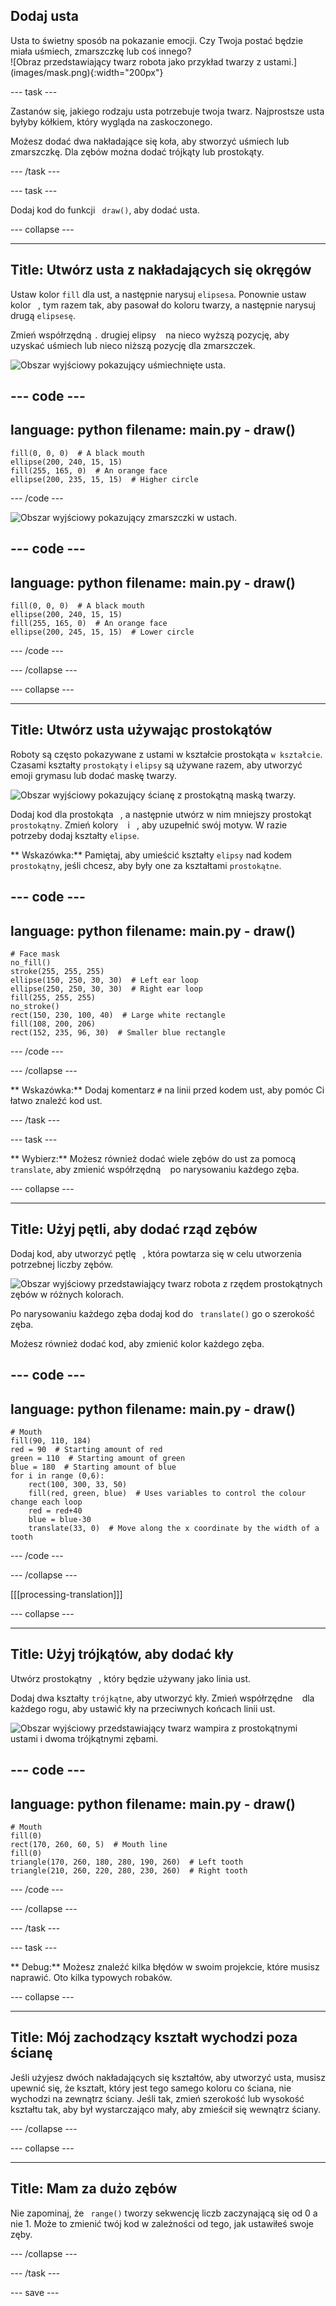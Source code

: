 ## Dodaj usta

<div style="display: flex; flex-wrap: wrap">
<div style="flex-basis: 200px; flex-grow: 1; margin-right: 15px;">
Usta to świetny sposób na pokazanie emocji. Czy Twoja postać będzie miała uśmiech, zmarszczkę lub coś innego? 
</div>
<div>
![Obraz przedstawiający twarz robota jako przykład twarzy z ustami.](images/mask.png){:width="200px"}
</div>
</div>

--- task ---

Zastanów się, jakiego rodzaju usta potrzebuje twoja twarz. Najprostsze usta byłyby kółkiem, który wygląda na zaskoczonego.

Możesz dodać dwa nakładające się koła, aby stworzyć uśmiech lub zmarszczkę. Dla zębów można dodać trójkąty lub prostokąty.

--- /task ---

--- task ---

Dodaj kod do funkcji ` draw()`, aby dodać usta.

--- collapse ---

---
Title: Utwórz usta z nakładających się okręgów
---

Ustaw kolor ` fill ` dla ust, a następnie narysuj ` elipsesa `. Ponownie ustaw kolor ` `, tym razem tak, aby pasował do koloru twarzy, a następnie narysuj drugą ` elipsesę `.

Zmień współrzędną `.` drugiej elipsy ` ` na nieco wyższą pozycję, aby uzyskać uśmiech lub nieco niższą pozycję dla zmarszczek.

![Obszar wyjściowy pokazujący uśmiechnięte usta.](images/smile.png)

--- code ---
---
language: python
filename: main.py - draw()
---

    fill(0, 0, 0)  # A black mouth
    ellipse(200, 240, 15, 15)
    fill(255, 165, 0)  # An orange face
    ellipse(200, 235, 15, 15)  # Higher circle

--- /code ---

![Obszar wyjściowy pokazujący zmarszczki w ustach.](images/frown.png)

--- code ---
---
language: python
filename: main.py - draw()
---

    fill(0, 0, 0)  # A black mouth
    ellipse(200, 240, 15, 15)
    fill(255, 165, 0)  # An orange face
    ellipse(200, 245, 15, 15)  # Lower circle

--- /code ---

--- /collapse ---

--- collapse ---

---
Title: Utwórz usta używając prostokątów
---

Roboty są często pokazywane z ustami w kształcie prostokąta ` w kształcie `. Czasami kształty ` prostokąty ` i ` elipsy ` są używane razem, aby utworzyć emoji grymasu lub dodać maskę twarzy.

![Obszar wyjściowy pokazujący ścianę z prostokątną maską twarzy.](images/rectangle-mask.png)

Dodaj kod dla prostokąta ` `, a następnie utwórz w nim mniejszy prostokąt ` prostokątny `. Zmień kolory ` ` i ` `, aby uzupełnić swój motyw. W razie potrzeby dodaj kształty ` elipse `.

** Wskazówka:** Pamiętaj, aby umieścić kształty ` elipsy ` nad kodem ` prostokątny `, jeśli chcesz, aby były one za kształtami ` prostokątne `.

--- code ---
---
language: python
filename: main.py - draw()
---

    # Face mask
    no_fill()
    stroke(255, 255, 255)
    ellipse(150, 250, 30, 30)  # Left ear loop
    ellipse(250, 250, 30, 30)  # Right ear loop
    fill(255, 255, 255)
    no_stroke()
    rect(150, 230, 100, 40)  # Large white rectangle
    fill(108, 200, 206)
    rect(152, 235, 96, 30)  # Smaller blue rectangle

--- /code ---

--- /collapse ---

** Wskazówka:** Dodaj komentarz `#` na linii przed kodem ust, aby pomóc Ci łatwo znaleźć kod ust.

--- /task ---

--- task ---

** Wybierz:** Możesz również dodać wiele zębów do ust za pomocą ` translate `, aby zmienić współrzędną ` ` po narysowaniu każdego zęba.

--- collapse ---

---
Title: Użyj pętli, aby dodać rząd zębów
---

Dodaj kod, aby utworzyć pętlę ` `, która powtarza się w celu utworzenia potrzebnej liczby zębów.

![Obszar wyjściowy przedstawiający twarz robota z rzędem prostokątnych zębów w różnych kolorach.](images/robot-teeth.png)

Po narysowaniu każdego zęba dodaj kod do ` translate()` go o szerokość zęba.

Możesz również dodać kod, aby zmienić kolor każdego zęba.

--- code ---
---
language: python
filename: main.py - draw()
---

    # Mouth
    fill(90, 110, 184)
    red = 90  # Starting amount of red
    green = 110  # Starting amount of green
    blue = 180  # Starting amount of blue
    for i in range (0,6):
        rect(100, 300, 33, 50)
        fill(red, green, blue)  # Uses variables to control the colour change each loop
        red = red+40
        blue = blue-30
        translate(33, 0)  # Move along the x coordinate by the width of a tooth


--- /code ---

--- /collapse ---

[[[processing-translation]]]

--- collapse ---

---
Title: Użyj trójkątów, aby dodać kły
---

Utwórz prostokątny ` `, który będzie używany jako linia ust.

Dodaj dwa kształty ` trójkątne `, aby utworzyć kły. Zmień współrzędne ` ` dla każdego rogu, aby ustawić kły na przeciwnych końcach linii ust.

![Obszar wyjściowy przedstawiający twarz wampira z prostokątnymi ustami i dwoma trójkątnymi zębami.](images/vampire.png)

--- code ---
---
language: python
filename: main.py - draw()
---

    # Mouth
    fill(0)
    rect(170, 260, 60, 5)  # Mouth line
    fill(0)
    triangle(170, 260, 180, 280, 190, 260)  # Left tooth
    triangle(210, 260, 220, 280, 230, 260)  # Right tooth
--- /code ---

--- /collapse ---

--- /task ---

--- task ---

** Debug:** Możesz znaleźć kilka błędów w swoim projekcie, które musisz naprawić. Oto kilka typowych robaków.

--- collapse ---

---
Title: Mój zachodzący kształt wychodzi poza ścianę
---

Jeśli użyjesz dwóch nakładających się kształtów, aby utworzyć usta, musisz upewnić się, że kształt, który jest tego samego koloru co ściana, nie wychodzi na zewnątrz ściany. Jeśli tak, zmień szerokość lub wysokość kształtu tak, aby był wystarczająco mały, aby zmieścił się wewnątrz ściany.

--- /collapse ---


--- collapse ---

---
Title: Mam za dużo zębów
---

Nie zapominaj, że ` range()` tworzy sekwencję liczb zaczynającą się od 0 a nie 1. Może to zmienić twój kod w zależności od tego, jak ustawiłeś swoje zęby.

--- /collapse ---

--- /task ---

--- save ---
